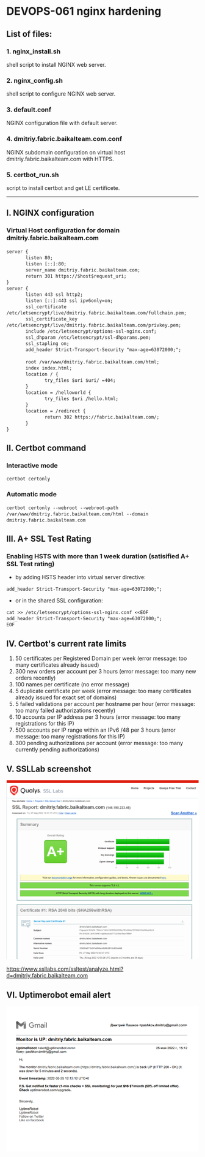 # DEVOPS-061 nginx hardening

## List of files:

### 1. nginx_install.sh
shell script to install NGINX web server.
### 2. nginx_config.sh
shell script to configure NGINX web server.
### 3. default.conf
NGINX configuration file with default server.
### 4. dmitriy.fabric.baikalteam.com.conf
NGINX subdomain configuration on virtual host dmitriy.fabric.baikalteam.com with HTTPS.
### 5. certbot_run.sh
script to install certbot and get LE certificete.

---

## I. NGINX configuration
### Virtual Host configuration for domain dmitriy.fabric.baikalteam.com
```console
server {
       listen 80;
       listen [::]:80;
       server_name dmitriy.fabric.baikalteam.com;
       return 301 https://$host$request_uri;
}
server {
       listen 443 ssl http2;
       listen [::]:443 ssl ipv6only=on;
       ssl_certificate /etc/letsencrypt/live/dmitriy.fabric.baikalteam.com/fullchain.pem;
       ssl_certificate_key /etc/letsencrypt/live/dmitriy.fabric.baikalteam.com/privkey.pem;
       include /etc/letsencrypt/options-ssl-nginx.conf;
       ssl_dhparam /etc/letsencrypt/ssl-dhparams.pem;
       ssl_stapling on;
       add_header Strict-Transport-Security "max-age=63072000;";

       root /var/www/dmitriy.fabric.baikalteam.com/html;
       index index.html;
       location / {
              try_files $uri $uri/ =404;
       }
       location = /helloworld {
              try_files $uri /hello.html;
       }
       location = /redirect {
              return 302 https://fabric.baikalteam.com/;
       }
}
```


## II. Certbot command

### Interactive mode

```console
certbot certonly
```

### Automatic mode

```console
certbot certonly --webroot --webroot-path /var/www/dmitriy.fabric.baikalteam.com/html --domain dmitriy.fabric.baikalteam.com
```

## III. A+ SSL Test Rating

### Enabling HSTS with more than 1 week duration (satisified A+ SSL Test rating)
- by adding HSTS header into virtual server directive:

```console
add_header Strict-Transport-Security "max-age=63072000;";
```
- or in the shared SSL configuration:

```console
cat >> /etc/letsencrypt/options-ssl-nginx.conf <<EOF
add_header Strict-Transport-Security "max-age=63072000;";
EOF
```


## IV. Certbot's current rate limits
1. 50 certificates per Registered Domain per week (error message: too many certificates already issued)
2. 300 new orders per account per 3 hours (error message: too many new orders recently)
3. 100 names per certificate (no error message)
4. 5 duplicate certificate per week (error message: too many certificates already issued for exact set of domains)
5. 5 failed validations per account per hostname per hour (error message: too many failed authorizations recently)
6. 10 accounts per IP address per 3 hours (error message: too many registrations for this IP)
7. 500 accounts per IP range within an IPv6 /48 per 3 hours (error message: too many registrations for this IP)
8. 300 pending authorizations per account (error message: too many currently pending authorizations)


## V. SSLLab screenshot

![SSLLab A+](/DEVOPS-061/A+.png)  

<https://www.ssllabs.com/ssltest/analyze.html?d=dmitriy.fabric.baikalteam.com>

## VI. Uptimerobot email alert

![Uptimerobot email alert](/DEVOPS-061/mail_alert.png)